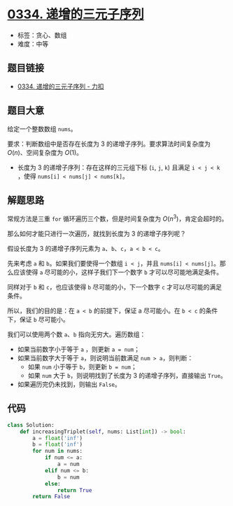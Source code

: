 # [0334. 递增的三元子序列](https://leetcode.cn/problems/increasing-triplet-subsequence/)

- 标签：贪心、数组
- 难度：中等

## 题目链接

- [0334. 递增的三元子序列 - 力扣](https://leetcode.cn/problems/increasing-triplet-subsequence/)

## 题目大意

给定一个整数数组 `nums`。

要求：判断数组中是否存在长度为 3 的递增子序列。要求算法时间复杂度为 $O(n)$、空间复杂度为 $O(1)$。

- 长度为 3 的递增子序列：存在这样的三元组下标 (`i`, `j`, `k`) 且满足 `i < j < k` ，使得 `nums[i] < nums[j] < nums[k]`。

## 解题思路

常规方法是三重 `for` 循环遍历三个数，但是时间复杂度为 $O(n^3)$，肯定会超时的。

那么如何才能只进行一次遍历，就找到长度为 3 的递增子序列呢？

假设长度为 3 的递增子序列元素为 `a`、`b`、`c`，`a < b < c`。

先来考虑 `a` 和 `b`。如果我们要使得一个数组  `i < j`，并且 `nums[i] < nums[j]`。那么应该使得 `a` 尽可能的小，这样子我们下一个数字 `b` 才可以尽可能地满足条件。

同样对于 `b` 和 `c`，也应该使得 `b` 尽可能的小，下一个数字 `c` 才可以尽可能的满足条件。

所以，我们的目的是：在 `a < b` 的前提下，保证 a 尽可能小。在 `b < c` 的条件下，保证 `b` 尽可能小。

我们可以使用两个数 `a`、`b` 指向无穷大。遍历数组：

- 如果当前数字小于等于 `a` ，则更新 `a = num`；
- 如果当前数字大于等于 `a`，则说明当前数满足 `num > a`，则判断：
  - 如果 `num` 小于等于 `b`，则更新 `b = num`；
  - 如果 `num` 大于 `b`，则说明找到了长度为 3 的递增子序列，直接输出 `True`。
- 如果遍历完仍未找到，则输出 `False`。

## 代码

```python
class Solution:
    def increasingTriplet(self, nums: List[int]) -> bool:
        a = float('inf')
        b = float('inf')
        for num in nums:
            if num <= a:
                a = num
            elif num <= b:
                b = num
            else:
                return True
        return False
```

